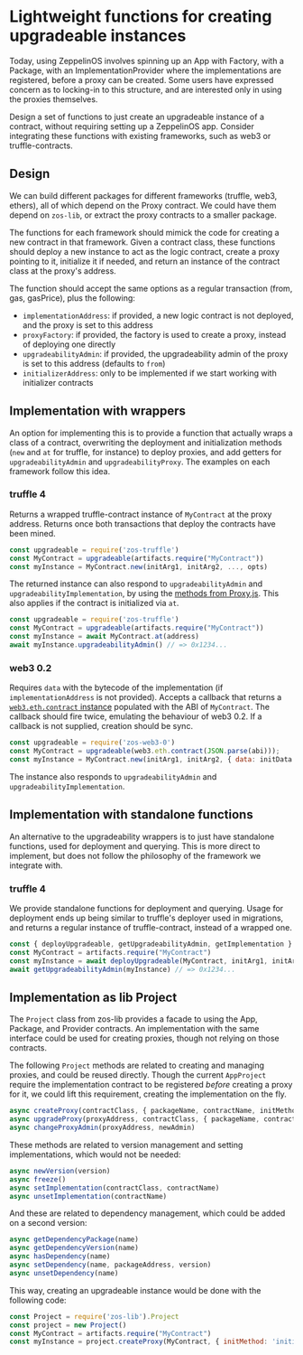 # Lightweight functions for creating upgradeable instances

Today, using ZeppelinOS involves spinning up an App with Factory, with a Package, with an ImplementationProvider where the implementations are registered, before a proxy can be created. Some users have expressed concern as to locking-in to this structure, and are interested only in using the proxies themselves.

Design a set of functions to just create an upgradeable instance of a contract, without requiring setting up a ZeppelinOS app. Consider integrating these functions with existing frameworks, such as web3 or truffle-contracts.

## Design

We can build different packages for different frameworks (truffle, web3, ethers), all of which depend on the Proxy contract. We could have them depend on `zos-lib`, or extract the proxy contracts to a smaller package.

The functions for each framework should mimick the code for creating a new contract in that framework. Given a contract class, these functions should deploy a new instance to act as the logic contract, create a proxy pointing to it, initialize it if needed, and return an instance of the contract class at the proxy's address.

The function should accept the same options as a regular transaction (from, gas, gasPrice), plus the following:
- `implementationAddress`: if provided, a new logic contract is not deployed, and the proxy is set to this address
- `proxyFactory`: if provided, the factory is used to create a proxy, instead of deploying one directly
- `upgradeabilityAdmin`: if provided, the upgradeability admin of the proxy is set to this address (defaults to `from`)
- `initializerAddress`: only to be implemented if we start working with initializer contracts

## Implementation with wrappers

An option for implementing this is to provide a function that actually wraps a class of a contract, overwriting the deployment and initialization methods (`new` and `at` for truffle, for instance) to deploy proxies, and add getters for `upgradeabilityAdmin` and `upgradeabilityProxy`. The examples on each framework follow this idea.

### truffle 4

Returns a wrapped truffle-contract instance of `MyContract` at the proxy address. Returns once both transactions that deploy the contracts have been mined. 
```js
const upgradeable = require('zos-truffle')
const MyContract = upgradeable(artifacts.require("MyContract"))
const myInstance = MyContract.new(initArg1, initArg2, ..., opts)
```

The returned instance can also respond to `upgradeabilityAdmin` and `upgradeabilityImplementation`, by using the [methods from Proxy.js](https://github.com/zeppelinos/zos/blob/master/packages/lib/src/utils/Proxy.js#L12-L20). This also applies if the contract is initialized via `at`.

```js
const upgradeable = require('zos-truffle')
const MyContract = upgradeable(artifacts.require("MyContract"))
const myInstance = await MyContract.at(address)
await myInstance.upgradeabilityAdmin() // => 0x1234...
```

### web3 0.2

Requires `data` with the bytecode of the implementation (if `implementationAddress` is not provided). Accepts a callback that returns a [`web3.eth.contract` instance](https://github.com/ethereum/wiki/wiki/JavaScript-API#web3ethcontract) populated with the ABI of `MyContract`. The callback should fire twice, emulating the behaviour of web3 0.2. If a callback is not supplied, creation should be sync.

```js
const upgradeable = require('zos-web3-0')
const MyContract = upgradeable(web3.eth.contract(JSON.parse(abi)));
const myInstance = MyContract.new(initArg1, initArg2, { data: initData }, (err, instance) => { /* ... */ })
```

The instance also responds to `upgradeabilityAdmin` and `upgradeabilityImplementation`.

## Implementation with standalone functions

An alternative to the upgradeability wrappers is to just have standalone functions, used for deployment and querying. This is more direct to implement, but does not follow the philosophy of the framework we integrate with.

### truffle 4

We provide standalone functions for deployment and querying. Usage for deployment ends up being similar to truffle's deployer used in migrations, and returns a regular instance of truffle-contract, instead of a wrapped one.

```js
const { deployUpgradeable, getUpgradeabilityAdmin, getImplementation } = require('zos-truffle')
const MyContract = artifacts.require("MyContract")
const myInstance = await deployUpgradeable(MyContract, initArg1, initArg2, ..., opts)
await getUpgradeabilityAdmin(myInstance) // => 0x1234...
```

## Implementation as lib Project

The `Project` class from zos-lib provides a facade to using the App, Package, and Provider contracts. An implementation with the same interface could be used for creating proxies, though not relying on those contracts.

The following `Project` methods are related to creating and managing proxies, and could be reused directly. Though the current `AppProject` require the implementation contract to be registered _before_ creating a proxy for it, we could lift this requirement, creating the implementation on the fly.

```js
async createProxy(contractClass, { packageName, contractName, initMethod, initArgs })
async upgradeProxy(proxyAddress, contractClass, { packageName, contractName, initMethod, initArgs })
async changeProxyAdmin(proxyAddress, newAdmin) 
```

These methods are related to version management and setting implementations, which would not be needed:
```js
async newVersion(version) 
async freeze()
async setImplementation(contractClass, contractName)
async unsetImplementation(contractName)
```

And these are related to dependency management, which could be added on a second version:

```js
async getDependencyPackage(name)
async getDependencyVersion(name)
async hasDependency(name)
async setDependency(name, packageAddress, version)
async unsetDependency(name)
```

This way, creating an upgradeable instance would be done with the following code:
```js
const Project = require('zos-lib').Project
const project = new Project()
const MyContract = artifacts.require("MyContract")
const myInstance = project.createProxy(MyContract, { initMethod: 'initialize', initArgs: [42] })
```